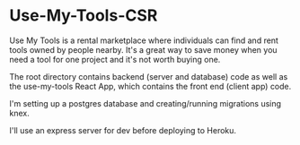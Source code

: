 # Use-My-Tools-CSR
Use My Tools is a rental marketplace where individuals can find and rent tools owned by people nearby. It's a great way to save money when you need a tool for one project and it's not worth buying one.

The root directory contains backend (server and database) code as well as the use-my-tools React App, which contains the front end (client app) code.

I'm setting up a postgres database and creating/running migrations using knex. 

I'll use an express server for dev before deploying to Heroku.